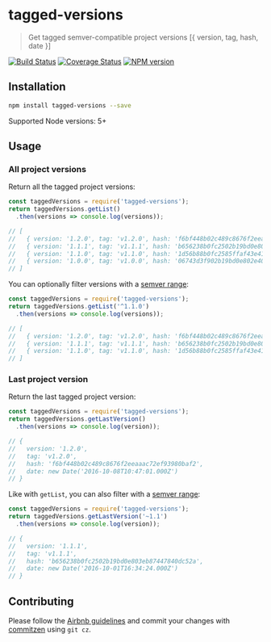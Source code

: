 # tagged-versions

> Get tagged semver-compatible project versions [{ version, tag, hash, date }]

[![Build Status][travis-badge]][travis-link]
[![Coverage Status][coveralls-badge]][coveralls-link]
[![NPM version][shields-badge]][npm-link]

## Installation
```sh
npm install tagged-versions --save
```

Supported Node versions: 5+

## Usage

### All project versions
Return all the tagged project versions:
```javascript
const taggedVersions = require('tagged-versions');
return taggedVersions.getList()
  .then(versions => console.log(versions));

// [
//   { version: '1.2.0', tag: 'v1.2.0', hash: 'f6bf448b02c489c8676f2eeaaac72ef93980baf2', date: <Date> },
//   { version: '1.1.1', tag: 'v1.1.1', hash: 'b656238b0fc2502b19bd0e803eb87447840dc52a', date: <Date> },
//   { version: '1.1.0', tag: 'v1.1.0', hash: '1d56b88b0fc2585ffaf43e416b87440667c3c53f', date: <Date> },
//   { version: '1.0.0', tag: 'v1.0.0', hash: '06743d3f902b19bd0e802e40462d87ba2b05740d', date: <Date> },
// ]
```

You can optionally filter versions with a [semver range](https://github.com/npm/node-semver#advanced-range-syntax):
```javascript
const taggedVersions = require('tagged-versions');
return taggedVersions.getList('^1.1.0')
  .then(versions => console.log(versions));

// [
//   { version: '1.2.0', tag: 'v1.2.0', hash: 'f6bf448b02c489c8676f2eeaaac72ef93980baf2', date: <Date> },
//   { version: '1.1.1', tag: 'v1.1.1', hash: 'b656238b0fc2502b19bd0e803eb87447840dc52a', date: <Date> },
//   { version: '1.1.0', tag: 'v1.1.0', hash: '1d56b88b0fc2585ffaf43e416b87440667c3c53f', date: <Date> },
// ]
```

### Last project version
Return the last tagged project version:
```javascript
const taggedVersions = require('tagged-versions');
return taggedVersions.getLastVersion()
  .then(versions => console.log(version));

// {
//   version: '1.2.0',
//   tag: 'v1.2.0',
//   hash: 'f6bf448b02c489c8676f2eeaaac72ef93980baf2',
//   date: new Date('2016-10-08T10:47:01.000Z')
// }
```

Like with `getList`, you can also filter with a [semver range](https://github.com/npm/node-semver#advanced-range-syntax):
```javascript
const taggedVersions = require('tagged-versions');
return taggedVersions.getLastVersion('~1.1')
  .then(versions => console.log(version));

// {
//   version: '1.1.1',
//   tag: 'v1.1.1',
//   hash: 'b656238b0fc2502b19bd0e803eb87447840dc52a',
//   date: new Date('2016-10-01T16:34:24.000Z')
// }
```

## Contributing
Please follow the [Airbnb guidelines](https://github.com/airbnb/javascript) and commit your changes with [commitzen](https://www.npmjs.com/package/commitizen) using `git cz`.

[travis-badge]: https://travis-ci.org/ikhemissi/tagged-versions.svg?branch=master
[travis-link]: https://travis-ci.org/ikhemissi/tagged-versions
[coveralls-badge]: https://coveralls.io/repos/github/ikhemissi/tagged-versions/badge.svg?branch=master
[coveralls-link]: https://coveralls.io/github/ikhemissi/tagged-versions?branch=master
[shields-badge]: https://img.shields.io/npm/v/tagged-versions.svg
[npm-link]: https://www.npmjs.com/package/tagged-versions
